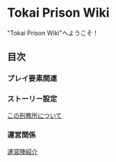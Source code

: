 # Tokai Prison Wiki

"Tokai Prison Wiki"へようこそ！

## 目次

### プレイ要素関連

### ストーリー設定

[この刑務所について](about.md)

### 運営関係

[運営陣紹介](admins.md)
